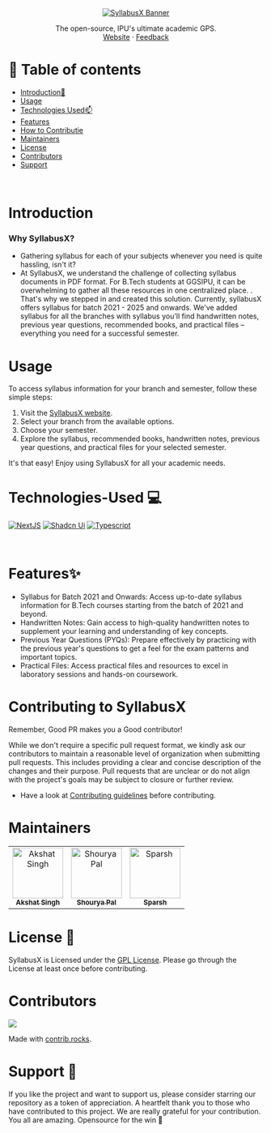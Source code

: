 <div align="center"> 
    <a href="https://github.com/akshat-OwO/syllabusx-client">
        <img src="https://github.com/akshat-OwO/syllabusx-client/blob/dev/.github/assets/banner.png?raw=true" alt="SyllabusX Banner">
    </a>
    <br />
    <p align="center">
    The open-source, IPU's ultimate academic GPS.
    <br />
    <a href="https://syllabusx.live">Website</a>
    ·
    <a href="https://github.com/akshat-OwO/syllabusx-client/issues">Feedback</a>
  </p>
</div>

# 🧭 Table of contents

-   [Introduction🚀](#Introduction)
-   [Usage](#Usage)
-   [Technologies Used📫](#-Technologies-Used)
-   [Features](#Features)
-   [How to Contributie](#Contributing-to-SyllabusX)
-   [Maintainers](#Maintainers)
-   [License](#License)
-   [Contributors](#Contributors)
-   [Support](#Support)

<br>

# Introduction

### Why SyllabusX?

-   Gathering syllabus for each of your subjects whenever you need is quite hassling, isn't it?
-   At SyllabusX, we understand the challenge of collecting syllabus documents in PDF format. For B.Tech students at GGSIPU, it can be overwhelming to gather all these resources in one centralized place. . That's why we stepped in and created this solution. Currently, syllabusX offers syllabus for batch 2021 - 2025 and onwards. We've added syllabus for all the branches with syllabus you'll find handwritten notes, previous year questions, recommended books, and practical files – everything you need for a successful semester.

# Usage

To access syllabus information for your branch and semester, follow these simple steps:

1. Visit the [SyllabusX website](https://syllabusx.live/).
2. Select your branch from the available options.
3. Choose your semester.
4. Explore the syllabus, recommended books, handwritten notes, previous year questions, and practical files for your selected semester.

It's that easy! Enjoy using SyllabusX for all your academic needs.

# Technologies-Used 💻

[![NextJS](https://img.shields.io/badge/NextJS-blue?style=for-the-badge)](https://nextjs.org/docs)
[![Shadcn Ui](https://img.shields.io/badge/Shadcn_Ui-purple?style=for-the-badge)](https://ui.shadcn.com/)
[![Typescript](https://img.shields.io/badge/Typescript-2ea44f?style=for-the-badge)](https://www.typescriptlang.org/docs/)

</br>

# Features✨

-   Syllabus for Batch 2021 and Onwards: Access up-to-date syllabus information for B.Tech courses starting from the batch of 2021 and beyond.
-   Handwritten Notes: Gain access to high-quality handwritten notes to supplement your learning and understanding of key concepts.
-   Previous Year Questions (PYQs): Prepare effectively by practicing with the previous year's questions to get a feel for the exam patterns and important topics.
-   Practical Files: Access practical files and resources to excel in laboratory sessions and hands-on coursework.

# Contributing to SyllabusX

Remember, Good PR makes you a Good contributor!

While we don't require a specific pull request format, we kindly ask our contributors to maintain a reasonable level of organization when submitting pull requests. This includes providing a clear and concise description of the changes and their purpose. Pull requests that are unclear or do not align with the project's goals may be subject to closure or further review.

-   Have a look at [Contributing guidelines](/.github/Contributing.md) before contributing.

# Maintainers

<table>
 <tbody>
        <tr>
            <td align="center">
                <a href="https://github.com/akshat-OwO">
                    <img src="https://avatars.githubusercontent.com/u/95408545?v=4" width="100px;" alt="Akshat Singh"/>
                    <br />
                    <sub><b>Akshat Singh</b></sub>
                </a>
            </td>
            <td align="center">
                <a href="https://github.com/ShouryaPal">
                    <img src="https://avatars.githubusercontent.com/u/104789024?v=4" width="100px;" alt="Shourya Pal"/>
                    <br />
                    <sub><b>Shourya Pal</b></sub>
                </a>
            </td>
            <td align="center">
                <a href="https://github.com/yom4n">
                    <img src="https://avatars.githubusercontent.com/u/27628105?v=4" width="100px;" alt="Sparsh"/>
                    <br />
                    <sub><b>Sparsh</b></sub>
                </a>
            </td>
</table>

# License 👮

SyllabusX is Licensed under the <a href="./LICENSE.md">GPL License</a>. Please go through the License at least once before contributing.

# Contributors

<a href="https://github.com/akshat-OwO/syllabusx-client/graphs/contributors">
  <img src="https://contrib.rocks/image?repo=akshat-OwO/syllabusx-client" />
</a>

Made with [contrib.rocks](https://contrib.rocks).

# Support 🙏

If you like the project and want to support us, please consider starring our repository as a token of appreciation. A heartfelt thank you to those who have contributed to this project. We are really grateful for your contribution. You all are amazing. Opensource for the win 🚀
